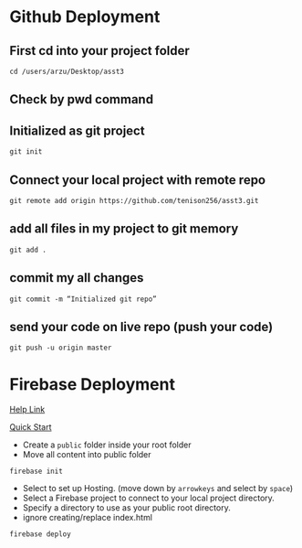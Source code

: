 # Github Deployment
## First cd into your project folder


```
cd /users/arzu/Desktop/asst3 
```

## Check by pwd command

## Initialized as git project
```
git init
```


## Connect your local project with remote repo
```
git remote add origin https://github.com/tenison256/asst3.git
```

## add all files in my project to git memory
```
git add .
```

## commit my all changes
```
git commit -m “Initialized git repo”
```


## send your code on live repo (push your code)
```
git push -u origin master
```


# Firebase Deployment
[Help Link](https://firebase.google.com/docs/hosting/)

[Quick Start](https://firebase.google.com/docs/hosting/quickstart)

- Create a `public` folder inside your root folder
- Move all content into public folder

```
firebase init
```
- Select to set up Hosting. (move down by `arrowkeys` and select by `space`)
- Select a Firebase project to connect to your local project directory.
- Specify a directory to use as your public root directory.
- ignore creating/replace index.html


```
firebase deploy
```


